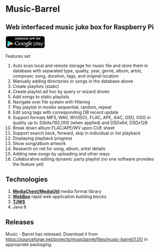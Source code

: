 <h1>Music-Barrel</h1>


<h2>Web interfaced music juke box for Raspberry Pi</h2>

<a target="_blank" href="https://play.google.com/store/apps/details?id=rogatkin.mobile.app.lialichka"><img src="https://github.com/drogatkin/music-barrel/blob/master/mockups/appgoogleplay.png?raw=true"></a>

Features set

1. Auto scan local and remote storage for music file and store them in database with
  separated type, quality, year, genre, album, artist, composer, song, duration, tags,
  and original location
2. Manually adding directories or songs in the database above
3. Create playlists (static)
4. Create playlist ad hoc by query or wizard driven
5. Add songs to static playlists
6. Navigate over file system with filtering
7. Play playlist in modes sequential, random, repeat
8. Edit song tags with corresponding DB record update
9. Support formats MP3, WAV, WV(ISO), FLAC, APE, AAC, DSD, OGG in quality up to 32bits/192,000 (when applied) and DSDx64, DSDx128
10. Break down album FLAC/APE/WV upon CUE sheet
11. Support search back, forward, skip in individual or list playback
12. Displaying playback progress
13. Show song/album artwork
14. Research on net for song, album, artist details
15. Adding new songs by uploading and other ways
16. Collaborative editing dynamic party playlist (no one software provides the feature yet)

<h2>Technologies</h2>

1. <a href="http://megiachest.sf.net"><strong>MediaChest/MediaUtil</strong></a> media format library
2. <a href="http://webbee.sourceforge.net/"><strong>WebBee</strong></a> rapid web application building blocks
3. <a href="http://tjws.sf.net"><strong>TJWS</strong></a>
4. Java 8

<h2>Releases</h2>

Music - Barrel has released. Download it from
https://sourceforge.net/projects/musicbarrel/files/music-barrel/1.01/
in appropriate packaging.
